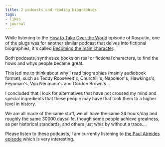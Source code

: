 ```yaml
---
title: 2 podcasts and reading biographies
tags: 
- likes
- journal
---
```


While listening to the <a href="https://www.takeoverpod.com/">How to Take Over the World</a> episode of Rasputin, one of the plugs was for another similar podcast that delves into fictional biographies, it's called <a href="https://podcasters.spotify.com/pod/show/jameson-olsen1">Becoming the main character</a>. 

Both podcasts, synthesize books on real or fictional characters, to find the hows and whys people became great.

This led me to think about why I read biographies (mainly audiobook format), such as Teddy Roosevelt's, Churchill's, Napoleon's,  Hawkings's, Feynman's, Von Neumann's and Gordon Brown's...

I concluded that I look for alternatives that have not crossed my mind and special ingredients that these people may have that took them to a higher level in history.

We are all made of the same stuff, we all have the same 24 hours/day and roughly the same 30000 days/life, though some people achieve greatness, as per historical standards, and others just whiz by without a trace...

Please listen to these podcasts, I am currently listening to <a href="https://podcasters.spotify.com/pod/show/jameson-olsen1/episodes/Dune-Part-1--Pain-Is-A-Beginning-e2kp0f6">the Paul Atreides episode</a> which is very interesting.